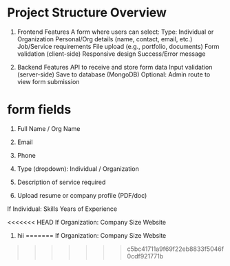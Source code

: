 # Project Structure Overview

1. Frontend Features
   A form where users can select:
   Type: Individual or Organization
   Personal/Org details (name, contact, email, etc.)
   Job/Service requirements
   File upload (e.g., portfolio, documents)
   Form validation (client-side)
   Responsive design
   Success/Error message

2. Backend Features
   API to receive and store form data
   Input validation (server-side)
   Save to database (MongoDB)
   Optional: Admin route to view form submission

# form fields

1. Full Name / Org Name

2. Email

3. Phone

4. Type (dropdown): Individual / Organization

5. Description of service required

6. Upload resume or company profile (PDF/doc)

If Individual:
Skills
Years of Experience

<<<<<<< HEAD
If Organization:
Company Size
Website

1. hii
=======
  If Organization:
        Company Size
        Website


<!-- heLLO RAVI -->
>>>>>>> c5bc41711a9f69f22eb8833f5046f0cdf921771b
